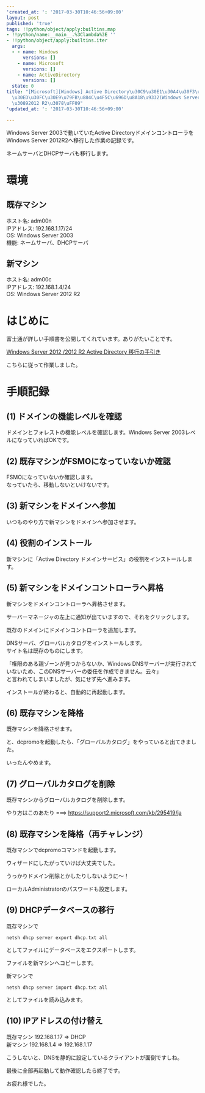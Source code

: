 ```yaml
---
'created_at: ': '2017-03-30T10:46:56+09:00'
layout: post
published: 'true'
tags: !!python/object/apply:builtins.map
- !!python/name:__main__.%3Clambda%3E ''
- !!python/object/apply:builtins.iter
  args:
  - - name: Windows
      versions: []
    - name: Microsoft
      versions: []
    - name: ActiveDirectory
      versions: []
  state: 0
title: "[Microsoft][Windows] Active Directory\u30C9\u30E1\u30A4\u30F3\u30B3\u30F3\u30C8\
  \u30ED\u30FC\u30E9\u79FB\u884C\u4F5C\u696D\u8A18\u9332(Windows Server 2003\u304B\
  \u30892012 R2\u3078\uFF09"
'updated_at: ': '2017-03-30T10:46:56+09:00'

---
```

Windows Server 2003で動いていたActive DirectoryドメインコントローラをWindows Server 2012R2へ移行した作業の記録です。  
  
ネームサーバとDHCPサーバも移行します。  
  
# 環境  
  
## 既存マシン  
  
ホスト名: adm00n  
IPアドレス: 192.168.1.17/24  
OS: Windows Server 2003  
機能: ネームサーバ、DHCPサーバ  
  
## 新マシン  
  
ホスト名: adm00c  
IPアドレス: 192.168.1.4/24  
OS: Windows Server 2012 R2  
  
# はじめに  
  
富士通が詳しい手順書を公開してくれています。ありがたいことです。  
  
[Windows Server 2012 /2012 R2 Active Directory 移行の手引き](http://jp.fujitsu.com/platform/server/primergy/technical/construct/pdf/win2012-active-directory01.pdf)  
  
こちらに従って作業しました。  
  
  
# 手順記録  
  
## (1) ドメインの機能レベルを確認  
  
ドメインとフォレストの機能レベルを確認します。Windows Server 2003レベルになっていればOKです。  
  
## (2) 既存マシンがFSMOになっていないか確認  
  
FSMOになっていないか確認します。  
なっていたら、移動しないといけないです。  
  
## (3) 新マシンをドメインへ参加  
  
いつものやり方で新マシンをドメインへ参加させます。  
  
## (4) 役割のインストール  
  
新マシンに「Active Directory ドメインサービス」の役割をインストールします。   
  
## (5) 新マシンをドメインコントローラへ昇格  
  
新マシンをドメインコントローラへ昇格させます。  
  
サーバーマネージャの左上に通知が出ていますので、それをクリックします。  
  
既存のドメインにドメインコントローラを追加します。  
  
DNSサーバ、グローバルカタログをインストールします。  
サイト名は既存のものにします。  
  
「権限のある親ゾーンが見つからないか、Windows DNSサーバーが実行されていないため、このDNSサーバーの委任を作成できません。云々」  
と言われてしまいましたが、気にせず先へ進みます。   
  
インストールが終わると、自動的に再起動します。   
  
## (6) 既存マシンを降格  
  
既存マシンを降格させます。  
  
 と、dcpromoを起動したら、「グローバルカタログ」をやっていると出てきました。  
  
いったんやめます。  
  
## (7) グローバルカタログを削除  
  
既存マシンからグローバルカタログを削除します。  
  
やり方はこのあたり ===> https://support2.microsoft.com/kb/295419/ja  
  
## (8) 既存マシンを降格（再チャレンジ）  
  
既存マシンでdcpromoコマンドを起動します。  
  
ウィザードにしたがっていけば大丈夫でした。  
  
うっかりドメイン削除とかしたりしないように〜！  
  
ローカルAdministratorのパスワードも設定します。  
  
## (9) DHCPデータベースの移行  
  
既存マシンで  
  
```
netsh dhcp server export dhcp.txt all 
```  
  
としてファイルにデータベースをエクスポートします。  
  
ファイルを新マシンへコピーします。  
  
新マシンで  
  
```
netsh dhcp server import dhcp.txt all
```  
  
としてファイルを読み込みます。  
  
  
## (10) IPアドレスの付け替え  
  
既存マシン 192.168.1.17 => DHCP  
新マシン 192.168.1.4 => 192.168.1.17   
  
こうしないと、DNSを静的に設定しているクライアントが面倒ですしね。  
  
最後に全部再起動して動作確認したら終了です。  
  
お疲れ様でした。  
